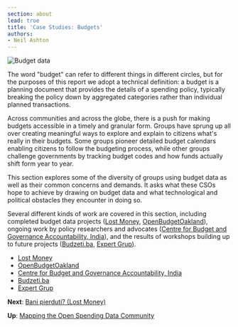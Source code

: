 ```yaml
---
section: about
lead: true
title: 'Case Studies: Budgets'
authors:
- Neil Ashton
---
```

![Budget data](http://i.imgur.com/QEghdYv.png)

The word "budget" can refer to different things in different circles, but for the purposes of this report we adopt a technical definition: a budget is a planning document that provides the details of a spending policy, typically breaking the policy down by aggregated categories rather than individual planned transactions.

Across communities and across the globe, there is a push for making budgets accessible in a timely and granular form. Groups have sprung up all over creating meaningful ways to explore and explain to citizens what's really in their budgets. Some groups pioneer detailed budget calendars enabling citizens to follow the budgeting process, while other groups challenge governments by tracking budget codes and how funds actually shift form year to year.

This section explores some of the diversity of groups using budget data as well as their common concerns and demands. It asks what these CSOs hope to achieve by drawing on budget data and what technological and political obstacles they encounter in doing so.

Several different kinds of work are covered in this section, including completed budget data projects ([Lost Money](./lost-money/), [OpenBudgetOakland](./openbudgetoakland/)), ongoing work by policy researchers and advocates ([Centre for Budget and Governance Accountability, India](./cbga/)), and the results of workshops building up to future projects ([Budzeti.ba](./bosnia/), [Expert Grup](./expert-grup/)).

* [Lost Money](./lost-money/)
* [OpenBudgetOakland](./openbudgetoakland/)
* [Centre for Budget and Governance Accountability, India](./cbga/)
* [Budzeti.ba](./bosnia/)
* [Expert Grup](./expert-grup/)

**Next**: [Bani pierduti? (Lost Money)](./lost-money/)

**Up**: [Mapping the Open Spending Data Community](../)
